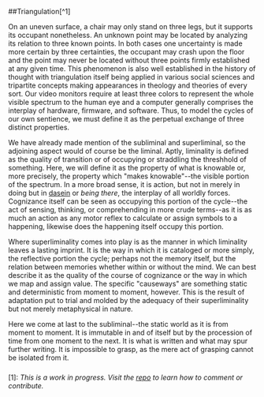 ##Triangulation[^1]

On an uneven surface, a chair may only stand on three legs, but it supports its occupant nonetheless.  An unknown point may be located by analyzing its relation to three known points.  In both cases one uncertainty is made more certain by three certainties, the occupant may crash upon the floor and the point may never be located without three points firmly established at any given time.  This phenomenon is also well established in the history of thought with triangulation itself being applied in various social sciences and tripartite concepts making appearances in theology and theories of every sort.  Our video monitors require at least three colors to represent the whole visible spectrum to the human eye and a computer generally comprises the interplay of hardware, firmware, and software.  Thus, to model the cycles of our own sentience, we must define it as the perpetual exchange of three distinct properties.

We have already made mention of the subliminal and superliminal, so the adjoining aspect would of course be the liminal.  Aptly, liminality is defined as the quality of transition or of occupying or straddling the threshhold of something.  Here, we will define it as the property of what is knowable or, more precisely, the property which "makes knowable"--the visible portion of the spectrum.  In a more broad sense, it is action, but not in merely in doing but in [dasein](http://en.wikipedia.org/wiki/Dasein) or *being there*, the interplay of all worldly forces.  Cognizance itself can be seen as occupying this portion of the cycle--the act of sensing, thinking, or comprehending in more crude terms--as it is as much an action as any motor reflex to calculate or assign symbols to a happening, likewise does the happening itself occupy this portion.

Where superliminality comes into play is as the manner in which liminality leaves a lasting imprint.  It is the way in which it is cataloged or more simply, the reflective portion the cycle; perhaps not the memory itself, but the relation between memories whether within or without the mind.  We can best describe it as the quality of the course of cognizance or the way in which we map and assign value.  The specific "causeways" are something static and deterministic from moment to moment, however.  This is the result of adaptation put to trial and molded by the adequacy of their superliminality but not merely metaphysical in nature.

Here we come at last to the subliminal--the static world as it is from moment to moment.  It is immutable in and of itself but by the procession of time from one moment to the next.  It is what is written and what may spur further writing.  It is impossible to grasp, as the mere act of grasping cannot be isolated from it.

###

[1]: *This is a work in progress.  Visit the [repo](https://github.com/rapidExpedition/Xenanthropy) to learn how to comment or contribute.*
